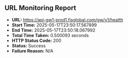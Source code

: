 ## URL Monitoring Report

- **URL:** https://api-gw1-prod1.fisglobal.com/gw/v1/health
- **Start Time:** 2025-05-17T23:50:17.567899
- **End Time:** 2025-05-17T23:50:18.067992
- **Total Time Taken:** 0.500093 seconds
- **HTTP Status Code:** 200
- **Status:** Success
- **Failure Reason:** N/A

